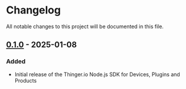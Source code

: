 # Changelog

All notable changes to this project will be documented in this file.

## [0.1.0] - 2025-01-08

### Added

- Initial release of the Thinger.io Node.js SDK for Devices, Plugins and Products

[0.1.0]: https://github.com/thinger-io/thinger-node/tag/0.1.0


